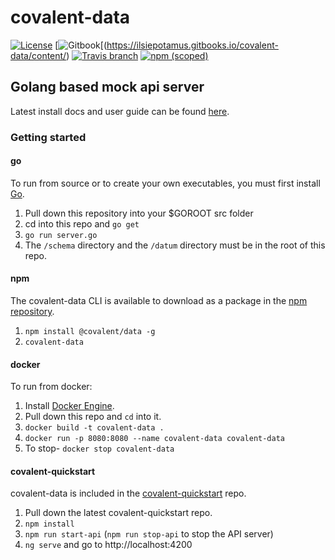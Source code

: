 # covalent-data
[![License](http://img.shields.io/:license-mit-blue.svg)](LICENSE)
[![Gitbook](https://img.shields.io/badge/gitbook-reference-brightgreen.svg)[(https://ilsiepotamus.gitbooks.io/covalent-data/content/)
[![Travis branch](https://img.shields.io/travis/Teradata/covalent-data/develop.svg)](https://travis-ci.org/Teradata/covalent-data)
[![npm (scoped)](https://img.shields.io/npm/v/@covalent/data.svg)](https://www.npmjs.com/package/@covalent/data)


## Golang based mock api server

Latest install docs and user guide can be found [here](https://www.gitbook.com/book/ilsiepotamus/covalent-data).

### Getting started
#### go
To run from source or to create your own executables, you must first install [Go](https://golang.org/doc/install).

1. Pull down this repository into your $GOROOT src folder
2. cd into this repo and `go get`
3. `go run server.go`
4. The `/schema` directory and the `/datum` directory must be in the root of this repo.

#### npm
The covalent-data CLI is available to download as a package in the [npm repository](https://www.npmjs.com/package/@covalent/data).

1. `npm install @covalent/data -g`
2. `covalent-data`

#### docker
To run from docker:

1. Install [Docker Engine](https://docs.docker.com/engine/installation/).
2. Pull down this repo and `cd` into it.
3. `docker build -t covalent-data .`
4. `docker run -p 8080:8080 --name covalent-data covalent-data`
5. To stop- `docker stop covalent-data`

#### covalent-quickstart
covalent-data is included in the [covalent-quickstart](https://github.com/Teradata/covalent-quickstart) repo.

1. Pull down the latest covalent-quickstart repo.
2. `npm install`
3. `npm run start-api` (`npm run stop-api` to stop the API server)
4. `ng serve` and go to http://localhost:4200
